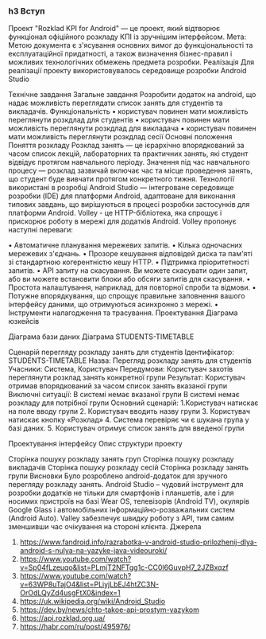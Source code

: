### h3 Вступ
Проект "Rozklad KPI for Android" — це проект, який відтворює функціонал офіційного розкладу КПІ із зручнішим інтерфейсом.
Мета: Метою документа є з'ясування основних вимог до функціональності та експлуатаційної придатності, а також визначення бізнес-правил і можливих технологічних обмежень предмета розробки.
Реалізація Для реалізації проекту використовувалось середовище розробки Android Studio 

Технічне завдання
Загальне завдання Розробити додаток на android, що надає можливість переглядати список занять для студентів та викладачів.
Функціональність
•	користувач повинен мати можливість переглянути розкдлад для студентів
•	користувач повинен мати можливість переглянути розкдлад для викладача
•	користувач повинен мати можливість переглянути розкдлад сесії
Основні положення
Поняття розкладу
Розклад занять — це ієрархічно впорядкований за часом список лекцій, лабораторних та практичних занять, які студент відвідує протягом навчального періоду.
Значення під час навчального процесу — розклад зазвичай включає час та місце проведення занять, що студент буде вивчати протягом конкретного тижня.
Технології використані в розробці
Android Studio — інтегроване середовище розробки (IDE) для платформи Android, адаптоване для виконання типових завдань, що вирішуються в процесі розробки застосунків для платформи Android.
Volley - це HTTP-бібліотека, яка спрощує і прискорює роботу в мережі для додатків Android.
Volley пропонує наступні переваги:

•	Автоматичне планування мережевих запитів.
•	Кілька одночасних мережевих з'єднань.
•	Прозоре кешування відповідей диска та пам'яті зі стандартною когерентністю кешу HTTP.
•	Підтримка пріоритетності запитів.
•	API запиту на скасування. Ви можете скасувати один запит, або ви можете встановити блоки або обсяги запитів для скасування.
•	Простота налаштування, наприклад, для повторної спроби та відмови.
•	Потужне впорядкування, що спрощує правильне заповнення вашого інтерфейсу даними, що отримуються асинхронно з мережі.
•	Інструменти налагодження та трасування.
Проектування
Діаграма юзкейсів
 
Діаграма бази даних
Діаграма STUDENTS-TIMETABLE
 
Сценарій перегляду розкладу занять для студентів
Ідентифікатор:	STUDENTS-TIMETABLE
Назва:	Перегляд розкладу занять для студентів
Учасники:	Система, Користувач
Передумови:	Користувач захотів переглянути розклад занять конкретної групи
Результат:	Користувач отримав впорядкований за часом список занять вказаної групи
Виключні ситуації:	В системі немає вказаної групи
В системі немає розкладу для потрібної групи
Основний сценарій:	1.Користувач натискає на поле вводу групи
2. Користувач вводить назву групи
3. Користувач натискає кнопку «Розклад» 
4. Система перевіряє чи є шукана група у базі даних.
5. Користувач отримує список занять для введеної групи


Проектування інтерфейсу
Опис структури проекту

Сторінка пошуку розкладу занять груп
Сторінка пошуку розкладу викладачів
Сторінка пошуку розкладу сесій
Сторінка розкладу занять групи
Висновки
Було розроблено android-додаток для зручного перегляду розкладу занять. Android Studio – чудовий інструмент для розробки додатків не тільки для смартфонів і планшетів, але і для носимих пристроїв на базі Wear OS, телевізорів (Android TV), окулярів Google Glass і автомобільних інформаційно-розважальних систем (Android Auto). 
Valley забезпечує швидку роботу з API, тим самим зменшивши час очікування на стороні клієнта.
Джерела
1.	https://www.fandroid.info/razrabotka-v-android-studio-prilozhenij-dlya-android-s-nulya-na-yazyke-java-videouroki/
2.	https://www.youtube.com/watch?v=Sp04fLzeuqo&list=PLmjT2NFTgg1c-CC0l6GuvpH7_2JZBxqzf
3.	https://www.youtube.com/watch?v=63WP8uTajO4&list=PLiyjLbEJ4htZC3N-OrOdLQyZd4usgFtX0&index=1
4.	https://uk.wikipedia.org/wiki/Android_Studio
5.	https://dev.by/news/chto-takoe-api-prostym-yazykom
6.	https://api.rozklad.org.ua/
7.	https://habr.com/ru/post/495976/





